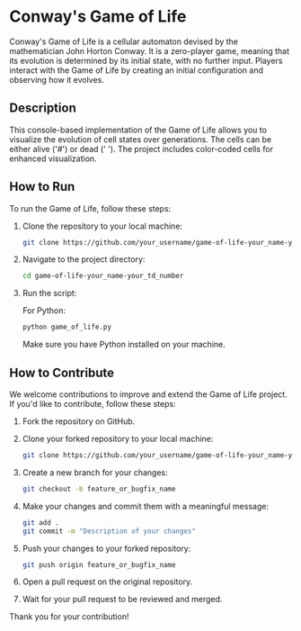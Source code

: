 # Conway's Game of Life

Conway's Game of Life is a cellular automaton devised by the mathematician John Horton Conway. It is a zero-player game, meaning that its evolution is determined by its initial state, with no further input. Players interact with the Game of Life by creating an initial configuration and observing how it evolves.

## Description

This console-based implementation of the Game of Life allows you to visualize the evolution of cell states over generations. The cells can be either alive ('#') or dead (' '). The project includes color-coded cells for enhanced visualization.

## How to Run

To run the Game of Life, follow these steps:

1. Clone the repository to your local machine:

   ```bash
   git clone https://github.com/your_username/game-of-life-your_name-your_td_number.git
   ```

2. Navigate to the project directory:

   ```bash
   cd game-of-life-your_name-your_td_number
   ```

3. Run the script:

   For Python:

   ```bash
   python game_of_life.py
   ```

   Make sure you have Python installed on your machine.

## How to Contribute

We welcome contributions to improve and extend the Game of Life project. If you'd like to contribute, follow these steps:

1. Fork the repository on GitHub.

2. Clone your forked repository to your local machine:

   ```bash
   git clone https://github.com/your_username/game-of-life-your_name-your_td_number.git
   ```

3. Create a new branch for your changes:

   ```bash
   git checkout -b feature_or_bugfix_name
   ```

4. Make your changes and commit them with a meaningful message:

   ```bash
   git add .
   git commit -m "Description of your changes"
   ```

5. Push your changes to your forked repository:

   ```bash
   git push origin feature_or_bugfix_name
   ```

6. Open a pull request on the original repository.

7. Wait for your pull request to be reviewed and merged.

Thank you for your contribution!

